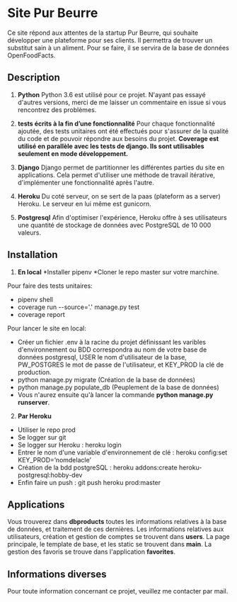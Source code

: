 # Site Pur Beurre

Ce site répond aux attentes de la startup Pur Beurre, qui souhaite développer une plateforme pour ses clients.
Il permettra de trouver un substitut sain à un aliment.
Pour se faire, il se servira de la base de données OpenFoodFacts.

## Description

1. **Python**
Python 3.6 est utilisé pour ce projet. N'ayant pas essayé d'autres versions, merci de me laisser un commentaire en issue si vous rencontrez des problèmes.

2. **tests écrits à la fin d’une fonctionnalité**
Pour chaque fonctionnalité ajoutée, des tests unitaires ont été effectués pour s'assurer de la qualité du code et de pouvoir répondre aux besoins du projet.
**Coverage est utilisé en parallèle avec les tests de django. Ils sont utilisables seulement en mode développement.**

3. **Django**
Django permet de partitionner les différentes parties du site en applications.
Cela permet d'utiliser une méthode de travail itérative, d'implémenter une fonctionnalité après l'autre.

4. **Heroku**
Du coté serveur, on se sert de la paas (plateform as a server) Heroku.
Le serveur en lui même est gunicorn.

5. **Postgresql**
Afin d'optimiser l'expérience, Heroku offre à ses utilisateurs une quantité de stockage de données avec PostgreSQL de 10 000 valeurs.

## Installation

1. **En local**
*Installer pipenv
*Cloner le repo master sur votre marchine.

Pour faire des tests unitaires:
* pipenv shell
* coverage run --source='.' manage.py test
* coverage report

Pour lancer le site en local:
* Créer un fichier .env à la racine du projet définissant les varibles d'environnement ou BDD correspondra au nom de votre base de données postgresql, USER le nom d'utilisateur de la base, PW_POSTGRES le mot de passe de l'utilisateur, et KEY_PROD la clé de production.
* python manage.py migrate (Création de la base de données)
* python manage.py populate_db (Peuplement de la base de données)
* Vous n'aurez ensuite qu'à lancer la commande **python manage.py runserver**.

2. **Par Heroku**
* Utiliser le repo prod
* Se logger sur git
* Se logger sur Heroku : heroku login
* Entrer le nom d'une variable d'environnement de clé : heroku config:set KEY_PROD=’nomdelacle’
* Création de la bdd postgreSQL : heroku addons:create heroku-postgresql:hobby-dev
* Enfin faire un push : git push heroku prod:master

## Applications

Vous trouverez dans **dbproducts** toutes les informations relatives à la base de données, et traitement de ces dernières.
Les informations relatives aux utilisateurs, création et gestion de comptes se trouvent dans **users**.
La page principale, le template de base, et les static se trouvent dans **main**.
La gestion des favoris se trouve dans l'application **favorites**.

## Informations diverses
Pour toute information concernant ce projet, veuillez me contacter par mail.

